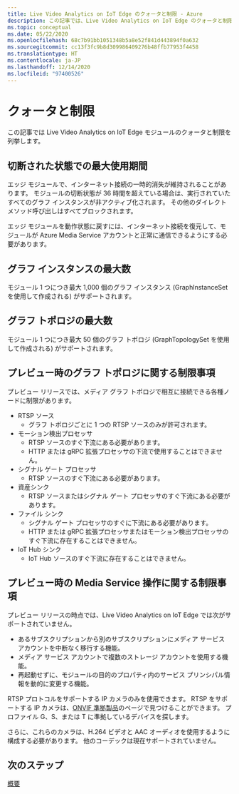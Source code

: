 ```yaml
---
title: Live Video Analytics on IoT Edge のクォータと制限 - Azure
description: この記事では、Live Video Analytics on IoT Edge のクォータと制限について説明します。
ms.topic: conceptual
ms.date: 05/22/2020
ms.openlocfilehash: 68c7b91bb1051348b5a8e52f841d443894f0a632
ms.sourcegitcommit: cc13f3fc9b8d309986409276b48ffb77953f4458
ms.translationtype: HT
ms.contentlocale: ja-JP
ms.lasthandoff: 12/14/2020
ms.locfileid: "97400526"
---
```

# <a name="quotas-and-limitations"></a>クォータと制限

この記事では Live Video Analytics on IoT Edge モジュールのクォータと制限を列挙します。

## <a name="maximum-period-of-disconnected-use"></a>切断された状態での最大使用期間

エッジ モジュールで、インターネット接続の一時的消失が維持されることがあります。 モジュールの切断状態が 36 時間を超えている場合は、実行されていたすべてのグラフ インスタンスが非アクティブ化されます。 その他のダイレクト メソッド呼び出しはすべてブロックされます。

エッジ モジュールを動作状態に戻すには、インターネット接続を復元して、モジュールが Azure Media Service アカウントと正常に通信できるようにする必要があります。

## <a name="maximum-number-of-graph-instances"></a>グラフ インスタンスの最大数

モジュール 1 つにつき最大 1,000 個のグラフ インスタンス (GraphInstanceSet を使用して作成される) がサポートされます。

## <a name="maximum-number-of-graph-topologies"></a>グラフ トポロジの最大数

モジュール 1 つにつき最大 50 個のグラフ トポロジ (GraphTopologySet を使用して作成される) がサポートされます。

## <a name="limitations-on-graph-topologies-at-preview"></a>プレビュー時のグラフ トポロジに関する制限事項

プレビュー リリースでは、メディア グラフ トポロジで相互に接続できる各種ノードに制限があります。

* RTSP ソース
   * グラフ トポロジごとに 1 つの RTSP ソースのみが許可されます。
* モーション検出プロセッサ
   * RTSP ソースのすぐ下流にある必要があります。
   * HTTP または gRPC 拡張プロセッサの下流で使用することはできません。
* シグナル ゲート プロセッサ
   * RTSP ソースのすぐ下流にある必要があります。
* 資産シンク 
   * RTSP ソースまたはシグナル ゲート プロセッサのすぐ下流にある必要があります。
* ファイル シンク
   * シグナル ゲート プロセッサのすぐに下流にある必要があります。
   * HTTP または gRPC 拡張プロセッサまたはモーション検出プロセッサのすぐ下流に存在することはできません。
* IoT Hub シンク
   * IoT Hub ソースのすぐ下流に存在することはできません。

## <a name="limitations-on-media-service-operations-at-preview"></a>プレビュー時の Media Service 操作に関する制限事項

プレビュー リリースの時点では、Live Video Analytics on IoT Edge では次がサポートされていません。

* あるサブスクリプションから別のサブスクリプションにメディア サービス アカウントを中断なく移行する機能。
* メディア サービス アカウントで複数のストレージ アカウントを使用する機能。
* 再起動せずに、モジュールの目的のプロパティ内のサービス プリンシパル情報を動的に変更する機能。

RTSP プロトコルをサポートする IP カメラのみを使用できます。 RTSP をサポートする IP カメラは、[ONVIF 準拠製品](https://www.onvif.org/conformant-products)のページで見つけることができます。 プロファイル G、S、または T に準拠しているデバイスを探します。

さらに、これらのカメラは、H.264 ビデオと AAC オーディオを使用するように構成する必要があります。 他のコーデックは現在サポートされていません。 

## <a name="next-steps"></a>次のステップ

[概要](overview.md)
